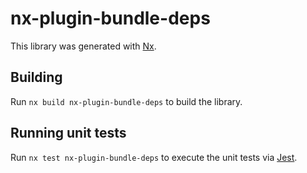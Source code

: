 # nx-plugin-bundle-deps

This library was generated with [Nx](https://nx.dev).

## Building

Run `nx build nx-plugin-bundle-deps` to build the library.

## Running unit tests

Run `nx test nx-plugin-bundle-deps` to execute the unit tests via [Jest](https://jestjs.io).

